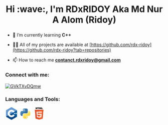 <h1 align="center">Hi :wave:, I'm RDxRIDOY Aka Md Nur A Alom (Ridoy)</h1>
<h3 align="center"> </h3>

- :seedling: I’m currently learning **C++**

- :man_technologist: All of my projects are available at [https://github.com/rdx-ridoy](https://github.com/rdx-ridoy?tab=repositories)

- :mailbox: How to reach me **contanct.rdxridoy@gmail.com**

<h3 align="left">Connect with me:</h3>
<p align="left">
<a href="https://discord.gg/GVkTXvDQmw" target="blank"><img align="center" src="https://raw.githubusercontent.com/rahuldkjain/github-profile-readme-generator/master/src/images/icons/Social/discord.svg" alt="GVkTXvDQmw" height="30" width="40" /></a>
</p>

<h3 align="left">Languages and Tools:</h3>
<p align="left">  <img src="https://raw.githubusercontent.com/devicons/devicon/master/icons/cplusplus/cplusplus-original.svg" alt="cplusplus" width="40" height="40"/> </a> 
<img src="https://raw.githubusercontent.com/devicons/devicon/master/icons/python/python-original.svg" alt="python" width="40" height="40"/>
<img src="https://raw.githubusercontent.com/devicons/devicon/master/icons/html5/html5-original-wordmark.svg" alt="html5" width="40" height="40"/> </a> </p>
